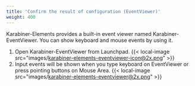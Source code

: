 ```yaml
---
title: 'Confirm the result of configuration (EventViewer)'
weight: 400
---
```


Karabiner-Elements provides a built-in event viewer named Karabiner-EventViewer.
You can show keyboard and mouse events by using it.

1.  Open Karabiner-EventViewer from Launchpad.
    {{< local-image src="images/karabiner-elements-eventviewer-icon@2x.png" >}}
2.  Input events will be shown when you type keyboard on EventViewer or press pointing buttons on Mouse Area.
    {{< local-image src="images/karabiner-elements-eventviewer@2x.png" >}}
